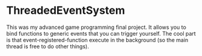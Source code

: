 # ThreadedEventSystem
This was my advanced game programming final project.  It allows you to bind functions to generic events that you can trigger yourself.  The cool part is that event-registered-function execute in the background (so the main thread is free to do other things).
